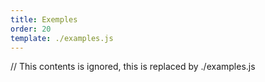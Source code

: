 ```yaml
---
title: Exemples
order: 20
template: ./examples.js
---
```


// This contents is ignored, this is replaced by ./examples.js

